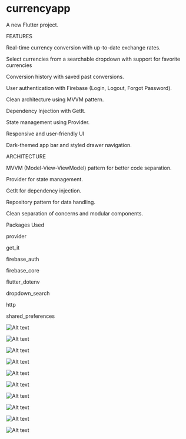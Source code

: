 # currencyapp

A new Flutter project.

FEATURES

Real-time currency conversion with up-to-date exchange rates.

Select currencies from a searchable dropdown with support for favorite currencies

Conversion history with saved past conversions.

User authentication with Firebase (Login, Logout, Forgot Password).

Clean architecture using MVVM pattern.

Dependency Injection with GetIt.

State management using Provider.

Responsive and user-friendly UI

Dark-themed app bar and styled drawer navigation.

ARCHITECTURE

MVVM (Model-View-ViewModel) pattern for better code separation.

Provider for state management.

GetIt for dependency injection.

Repository pattern for data handling.

Clean separation of concerns and modular components.

Packages Used

provider

get_it

firebase_auth

firebase_core

flutter_dotenv

dropdown_search

http

shared_preferences


![Alt text](https://github.com/MuhammadAbbasR/currencyAP/blob/afe839870e04a3b47168880432eb93ea947e1830/plmain.PNG)

![Alt text](
https://github.com/MuhammadAbbasR/currencyAP/blob/afe839870e04a3b47168880432eb93ea947e1830/pl1.PNG
)

![Alt text](https://github.com/MuhammadAbbasR/currencyAP/blob/afe839870e04a3b47168880432eb93ea947e1830/pl2.PNG)

![Alt text](https://github.com/MuhammadAbbasR/currencyAP/blob/afe839870e04a3b47168880432eb93ea947e1830/pl3.PNG)

![Alt text](https://github.com/MuhammadAbbasR/currencyAP/blob/afe839870e04a3b47168880432eb93ea947e1830/pl4.PNG)

![Alt text](https://github.com/MuhammadAbbasR/currencyAP/blob/afe839870e04a3b47168880432eb93ea947e1830/pl5.PNG)

![Alt text](https://github.com/MuhammadAbbasR/currencyAP/blob/afe839870e04a3b47168880432eb93ea947e1830/pl6.PNG)

![Alt text](https://github.com/MuhammadAbbasR/currencyAP/blob/afe839870e04a3b47168880432eb93ea947e1830/pl7.PNG)

![Alt text](https://github.com/MuhammadAbbasR/currencyAP/blob/afe839870e04a3b47168880432eb93ea947e1830/pl8.PNG)

![Alt text](https://github.com/MuhammadAbbasR/currencyAP/blob/afe839870e04a3b47168880432eb93ea947e1830/pl9.PNG)

